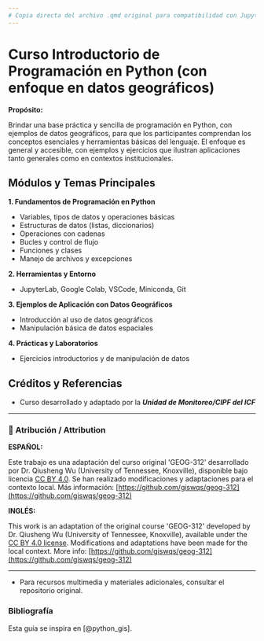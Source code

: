 ```yaml
---
# Copia directa del archivo .qmd original para compatibilidad con Jupyter Book
---
```


# **Curso Introductorio de Programación en Python (con enfoque en datos geográficos)**

**Propósito:**

Brindar una base práctica y sencilla de programación en Python, con ejemplos de datos geográficos, para que los participantes comprendan los conceptos esenciales y herramientas básicas del lenguaje. El enfoque es general y accesible, con ejemplos y ejercicios que ilustran aplicaciones tanto generales como en contextos institucionales.

## Módulos y Temas Principales

**1. Fundamentos de Programación en Python**

-   Variables, tipos de datos y operaciones básicas
-   Estructuras de datos (listas, diccionarios)
-   Operaciones con cadenas
-   Bucles y control de flujo
-   Funciones y clases
-   Manejo de archivos y excepciones

**2. Herramientas y Entorno**

-   JupyterLab, Google Colab, VSCode, Miniconda, Git

**3. Ejemplos de Aplicación con Datos Geográficos**

-   Introducción al uso de datos geográficos
-   Manipulación básica de datos espaciales

**4. Prácticas y Laboratorios**

-   Ejercicios introductorios y de manipulación de datos


## Créditos y Referencias

-   Curso desarrollado y adaptado por la ***Unidad de Monitoreo/CIPF del ICF***

---

### 📝 Atribución / Attribution

**ESPAÑOL:**

Este trabajo es una adaptación del curso original 'GEOG-312' desarrollado por Dr. Qiusheng Wu (University of Tennessee, Knoxville), disponible bajo licencia [CC BY 4.0](https://creativecommons.org/licenses/by/4.0/). Se han realizado modificaciones y adaptaciones para el contexto local. Más información: [https://github.com/giswqs/geog-312](https://github.com/giswqs/geog-312)

**INGLÉS:**

This work is an adaptation of the original course 'GEOG-312' developed by Dr. Qiusheng Wu (University of Tennessee, Knoxville), available under the [CC BY 4.0 license](https://creativecommons.org/licenses/by/4.0/). Modifications and adaptations have been made for the local context. More info: [https://github.com/giswqs/geog-312](https://github.com/giswqs/geog-312)

---

-   Para recursos multimedia y materiales adicionales, consultar el repositorio original.

### Bibliografía

Esta guía se inspira en [@python_gis].
